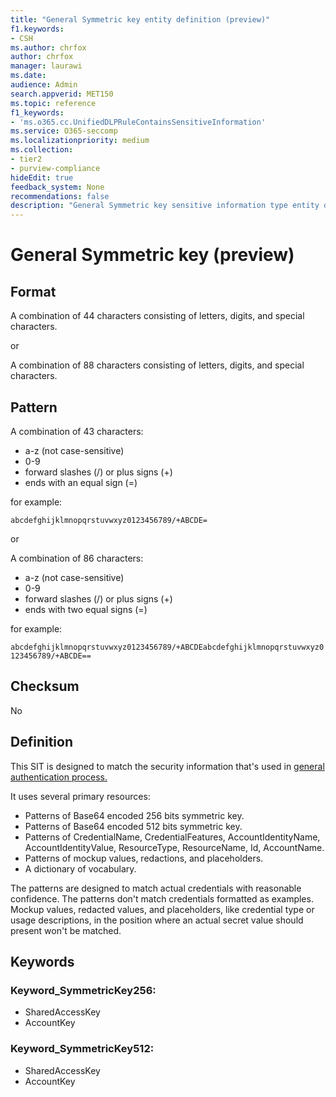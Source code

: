 ```yaml
---
title: "General Symmetric key entity definition (preview)"
f1.keywords:
- CSH
ms.author: chrfox
author: chrfox
manager: laurawi
ms.date:
audience: Admin
search.appverid: MET150
ms.topic: reference
f1_keywords:
- 'ms.o365.cc.UnifiedDLPRuleContainsSensitiveInformation'
ms.service: O365-seccomp
ms.localizationpriority: medium
ms.collection:
- tier2
- purview-compliance
hideEdit: true
feedback_system: None
recommendations: false
description: "General Symmetric key sensitive information type entity definition."
---
```


# General Symmetric key (preview)

## Format

A combination of 44 characters consisting of letters, digits, and special characters.

or

A combination of 88 characters consisting of letters, digits, and special characters.

## Pattern

A combination of 43 characters:
 
- a-z (not case-sensitive)
- 0-9
- forward slashes (/) or plus signs (+)
- ends with an equal sign (=)

for example:

`abcdefghijklmnopqrstuvwxyz0123456789/+ABCDE=`

or

A combination of 86 characters:
 
- a-z (not case-sensitive)
- 0-9
- forward slashes (/) or plus signs (+)
- ends with two equal signs (=)

for example:

`abcdefghijklmnopqrstuvwxyz0123456789/+ABCDEabcdefghijklmnopqrstuvwxyz0123456789/+ABCDE==`

## Checksum

No

## Definition

This SIT is designed to match the security information that's used in [general authentication process.](/dotnet/api/system.security.cryptography.aes?view=net-5.0) 

It uses several primary resources:

- Patterns of Base64 encoded 256 bits symmetric key.
- Patterns of Base64 encoded 512 bits symmetric key.
- Patterns of CredentialName, CredentialFeatures, AccountIdentityName, AccountIdentityValue, ResourceType, ResourceName, Id, AccountName.
- Patterns of mockup values, redactions, and placeholders.
- A dictionary of vocabulary.

The patterns are designed to match actual credentials with reasonable confidence. The patterns don't match credentials formatted as examples. Mockup values, redacted values, and placeholders, like credential type or usage descriptions, in the position where an actual secret value should present won't be matched.

## Keywords

### Keyword_SymmetricKey256:

- SharedAccessKey
- AccountKey

### Keyword_SymmetricKey512:

- SharedAccessKey
- AccountKey
